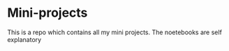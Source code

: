 # Mini-projects
This is a repo which contains all my mini projects. The noetebooks are self explanatory
